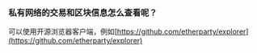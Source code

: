 ### 私有网络的交易和区块信息怎么查看呢？

可以使用开源浏览器客户端，例如[https://github.com/etherparty/explorer](https://github.com/etherparty/explorer)